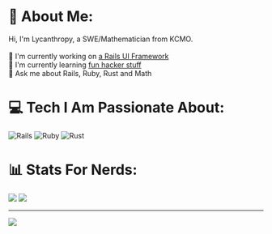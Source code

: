 # 💫 About Me:
Hi, I'm Lycanthropy, a SWE/Mathematician from KCMO. <br><br>🔭 I'm currently working on [a Rails UI Framework](https://github.com/MSILycanthropy/tracks_ui)<br>🌱 I'm currently learning [fun hacker stuff](https://pwnable.kr/)<br>💬 Ask me about Rails, Ruby, Rust and Math


# 💻 Tech I Am Passionate About:
![Rails](https://img.shields.io/badge/rails-%23CC0000.svg?style=for-the-badge&logo=ruby-on-rails&logoColor=white) ![Ruby](https://img.shields.io/badge/ruby-%23CC342D.svg?style=for-the-badge&logo=ruby&logoColor=white) ![Rust](https://img.shields.io/badge/rust-%23000000.svg?style=for-the-badge&logo=rust&logoColor=white)
# 📊 Stats For Nerds:
![](https://github-readme-stats.vercel.app/api?username=MSILycanthropy&theme=dark&hide_border=false&include_all_commits=true&count_private=true)
![](https://github-readme-stats.vercel.app/api/top-langs/?username=MSILycanthropy&theme=dark&hide_border=false&include_all_commits=true&count_private=true&layout=compact)

---
[![](https://visitcount.itsvg.in/api?id=MSILycanthropy&icon=0&color=0)](https://visitcount.itsvg.in)

<!-- Proudly created with GPRM ( https://gprm.itsvg.in ) -->
